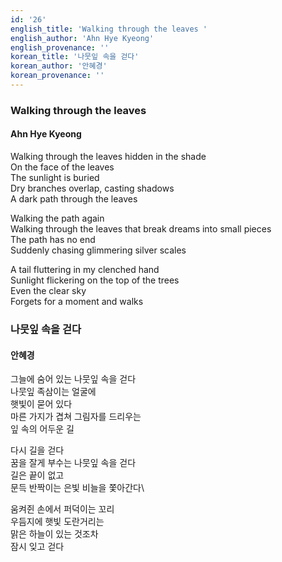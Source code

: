 ```yaml
---
id: '26'
english_title: 'Walking through the leaves '
english_author: 'Ahn Hye Kyeong'
english_provenance: ''
korean_title: '나뭇잎 속을 걷다'
korean_author: '안혜경'
korean_provenance: ''
---
```


### Walking through the leaves

#### Ahn Hye Kyeong

Walking through the leaves hidden in the shade\
On the face of the leaves\
The sunlight is buried\
Dry branches overlap, casting shadows\
A dark path through the leaves

Walking the path again\
Walking through the leaves that break dreams into small pieces\
The path has no end\
Suddenly chasing glimmering silver scales

A tail fluttering in my clenched hand\
Sunlight flickering on the top of the trees\
Even the clear sky\
Forgets for a moment and walks

### 나뭇잎 속을 걷다

#### 안혜경

그늘에 숨어 있는 나뭇잎 속을 걷다\
나뭇잎 족삼이는 얼굴에\
햇빛이 묻어 있다\
마른 가지가 겹쳐 그림자를 드리우는\
잎 속의 어두운 길

다시 길을 걷다\
꿈을 잘게 부수는 나뭇잎 속을 걷다\
길은 끝이 없고\
문득 반짝이는 은빛 비늘을 쫓아간다\ 

움켜쥔 손에서 퍼덕이는 꼬리\
우듬지에 햇빛 도란거리는\
맑은 하늘이 있는 것조차\
잠시 잊고 걷다
